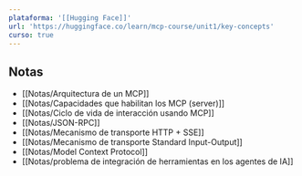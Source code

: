 ```yaml
---
plataforma: '[[Hugging Face]]'
url: 'https://huggingface.co/learn/mcp-course/unit1/key-concepts'
curso: true
---
```


<!-- backlinks:start -->

## Notas

- [[Notas/Arquitectura de un MCP]]
- [[Notas/Capacidades que habilitan los MCP (server)]]
- [[Notas/Ciclo de vida de interacción usando MCP]]
- [[Notas/JSON-RPC]]
- [[Notas/Mecanismo de transporte HTTP + SSE]]
- [[Notas/Mecanismo de transporte Standard Input-Output]]
- [[Notas/Model Context Protocol]]
- [[Notas/problema de integración de herramientas en los agentes de IA]]

<!-- backlinks:end -->
